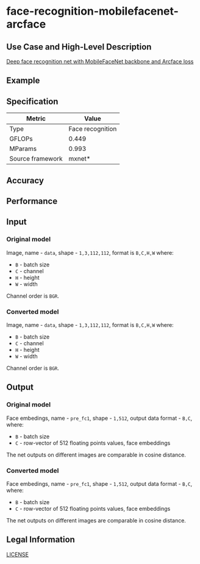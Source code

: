 # face-recognition-mobilefacenet-arcface

## Use Case and High-Level Description

[Deep face recognition net with MobileFaceNet backbone and Arcface loss](https://arxiv.org/abs/1801.07698)

## Example

## Specification

| Metric            | Value         |
|-------------------|---------------|
| Type              | Face recognition |
| GFLOPs            | 0.449         |
| MParams           | 0.993         |
| Source framework  | mxnet\*       |

## Accuracy

## Performance

## Input

### Original model

Image, name - `data`,  shape - `1,3,112,112`, format is `B,C,H,W` where:

- `B` - batch size
- `C` - channel
- `H` - height
- `W` - width

Channel order is `BGR`.

### Converted model

Image, name - `data`,  shape - `1,3,112,112`, format is `B,C,H,W` where:

- `B` - batch size
- `C` - channel
- `H` - height
- `W` - width

Channel order is `BGR`.

## Output

### Original model

Face embedings, name - `pre_fc1`,  shape - `1,512`, output data format  - `B,C`, where:

- `B` - batch size
- `C` - row-vector of 512 floating points values, face embeddings

The net outputs on different images are comparable in cosine distance.

### Converted model

Face embedings, name - `pre_fc1`,  shape - `1,512`, output data format  - `B,C`, where:

- `B` - batch size
- `C` - row-vector of 512 floating points values, face embeddings

The net outputs on different images are comparable in cosine distance.

## Legal Information

[LICENSE](https://raw.githubusercontent.com/deepinsight/insightface/master/LICENSE)
